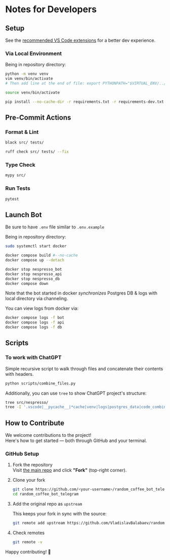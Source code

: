 # Notes for Developers

## Setup

See the [recommended VS Code extensions](recommended_vscode_extensions.md) for a better dev experience.

### Via Local Environment

Being in repository directory:

```bash
python -m venv venv
vim venv/bin/activate
# Then add line at the end of file: export PYTHONPATH="$VIRTUAL_ENV/../src"

source venv/bin/activate

pip install --no-cache-dir -r requirements.txt -r requirements-dev.txt
```

## Pre-Commit Actions

### Format & Lint

```bash
black src/ tests/

ruff check src/ tests/ --fix
```

### Type Check

```bash
mypy src/
```

### Run Tests

```bash
pytest
```

## Launch Bot

Be sure to have `.env` file similar to `.env.example`

Being in repository directory:

```bash
sudo systemctl start docker

docker compose build #--no-cache
docker compose up --detach

docker stop nespresso_bot
docker stop nespresso_api
docker stop nespresso_db
docker compose down
```

Note that the bot started in docker _synchronizes_ Postgres DB & logs with local directory via channeling.

You can view logs from docker via:

```bash
docker compose logs -f bot
docker compose logs -f api
docker compose logs -f db
```

## Scripts

### To work with ChatGPT

Simple recursive script to walk through files and concatenate their contents with headers.

```bash
python scripts/combine_files.py
```

Additionally, you can use `tree` to show ChatGPT project's structure:

```bash
tree src/nespresso/
tree -I '.vscode|__pycache__|*cache|venv|logs|postgres_data|code_combined.txt|try' --prune
```

## How to Contribute

We welcome contributions to the project!  
Here's how to get started — both through GitHub and your terminal.

### GitHub Setup

1. Fork the repository  
   Visit [the main repo](https://github.com/VladislavBalabaev/random_coffee_bot_telegram) and click **"Fork"** (top-right corner).

2. Clone your fork

   ```bash
   git clone https://github.com/<your-username>/random_coffee_bot_telegram.git
   cd random_coffee_bot_telegram
   ```

3. Add the original repo as `upstream`

   This keeps your fork in sync with the source:

   ```bash
   git remote add upstream https://github.com/VladislavBalabaev/random_coffee_bot_telegram.git
   ```

4. Check remotes

   ```bash
   git remote -v
   ```

Happy contributing! 💙
